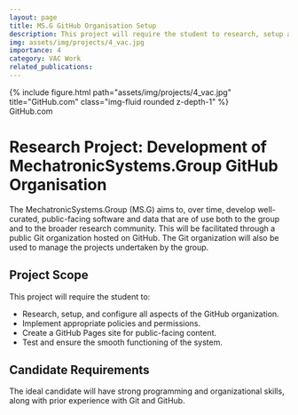 ```yaml
---
layout: page
title: MS.G GitHub Organisation Setup
description: This project will require the student to research, setup and configure all aspects of setting up a GitHub organisation for the MechatronicSystems.Group.
img: assets/img/projects/4_vac.jpg
importance: 4
category: VAC Work
related_publications:
---
```


<div class="row justify-content-center">
    <div class="col-sm mt-3 mt-md-0">
        {% include figure.html path="assets/img/projects/4_vac.jpg" title="GitHub.com" class="img-fluid rounded z-depth-1" %}
    </div>
</div>
<div class="caption">
    GitHub.com
</div>

# Research Project: Development of MechatronicSystems.Group GitHub Organisation

The MechatronicSystems.Group (MS.G) aims to, over time, develop well-curated, public-facing software and data that are of use both to the group and to the broader research community. This will be facilitated through a public Git organization hosted on GitHub. The Git organization will also be used to manage the projects undertaken by the group.

## Project Scope

This project will require the student to:

- Research, setup, and configure all aspects of the GitHub organization.
- Implement appropriate policies and permissions.
- Create a GitHub Pages site for public-facing content.
- Test and ensure the smooth functioning of the system.

## Candidate Requirements

The ideal candidate will have strong programming and organizational skills, along with prior experience with Git and GitHub.

